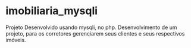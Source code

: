 # imobiliaria_mysqli
Projeto Desenvolvido usando mysqli, no php.
Desenvolvimento de um projeto, para os corretores gerenciarem seus clientes e seus respectivos imóveis.

